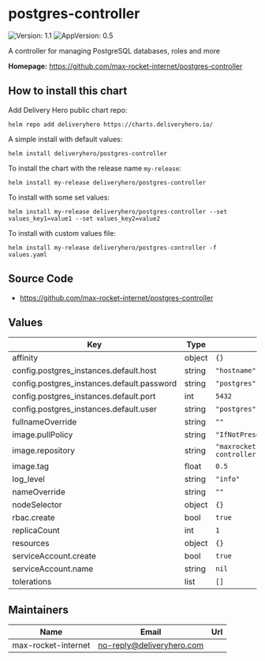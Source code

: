 # postgres-controller

![Version: 1.1](https://img.shields.io/badge/Version-1.1-informational?style=flat-square) ![AppVersion: 0.5](https://img.shields.io/badge/AppVersion-0.5-informational?style=flat-square)

A controller for managing PostgreSQL databases, roles and more

**Homepage:** <https://github.com/max-rocket-internet/postgres-controller>

## How to install this chart

Add Delivery Hero public chart repo:

```console
helm repo add deliveryhero https://charts.deliveryhero.io/
```

A simple install with default values:

```console
helm install deliveryhero/postgres-controller
```

To install the chart with the release name `my-release`:

```console
helm install my-release deliveryhero/postgres-controller
```

To install with some set values:

```console
helm install my-release deliveryhero/postgres-controller --set values_key1=value1 --set values_key2=value2
```

To install with custom values file:

```console
helm install my-release deliveryhero/postgres-controller -f values.yaml
```

## Source Code

* <https://github.com/max-rocket-internet/postgres-controller>

## Values

| Key | Type | Default | Description |
|-----|------|---------|-------------|
| affinity | object | `{}` |  |
| config.postgres_instances.default.host | string | `"hostname"` |  |
| config.postgres_instances.default.password | string | `"postgres"` |  |
| config.postgres_instances.default.port | int | `5432` |  |
| config.postgres_instances.default.user | string | `"postgres"` |  |
| fullnameOverride | string | `""` |  |
| image.pullPolicy | string | `"IfNotPresent"` |  |
| image.repository | string | `"maxrocketinternet/postgres-controller"` |  |
| image.tag | float | `0.5` |  |
| log_level | string | `"info"` |  |
| nameOverride | string | `""` |  |
| nodeSelector | object | `{}` |  |
| rbac.create | bool | `true` |  |
| replicaCount | int | `1` |  |
| resources | object | `{}` |  |
| serviceAccount.create | bool | `true` |  |
| serviceAccount.name | string | `nil` |  |
| tolerations | list | `[]` |  |

## Maintainers

| Name | Email | Url |
| ---- | ------ | --- |
| max-rocket-internet | no-reply@deliveryhero.com |  |
